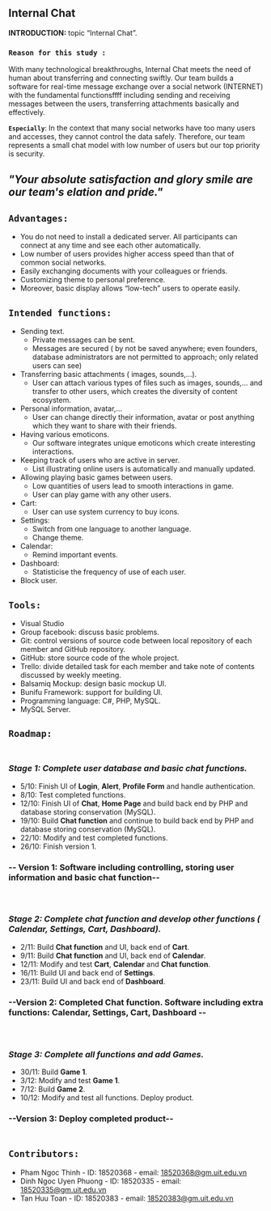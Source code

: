 ## Internal Chat

**INTRODUCTION:**  topic “Internal Chat”.<br>

### `Reason for this study :`
With many technological breakthroughs, Internal Chat meets the need of human about transferring and connecting swiftly. Our team builds a software for real-time message exchange over a social network (INTERNET) with the fundamental functionsffff including sending and receiving messages between the users, transferring attachments basically and effectively.<br>

**`Especially`**:  In the context that many social networks have too many users and accesses, they cannot control the data safely. Therefore, our team represents a small chat model with low number of users but our top priority is security.

## *"Your absolute satisfaction and glory smile are our team's elation and pride."*

## `Advantages:`
 * You do not need to install a dedicated server. All participants can connect at any time and see each other automatically.
 * Low number of users provides higher access speed than that of common social networks.
 * Easily exchanging documents with your colleagues or friends.
 * Customizing theme to personal preference.
 * Moreover, basic display allows “low-tech” users to operate easily.
 
 ## `Intended functions:`
  * Sending text.
     + Private messages can be sent.
     + Messages are secured ( by not be saved anywhere; even founders, database administrators are not permitted to approach; only related users can see)
  * Transferring basic attachments ( images, sounds,...).
     + User can attach various types of files such as images, sounds,... and transfer to other users, which creates the diversity of content ecosystem.
  * Personal information, avatar,...
     + User can change directly their information, avatar or post anything which they want to share with their friends.
  * Having various emoticons.
     + Our software integrates unique emoticons which create interesting interactions.
  * Keeping track of users who are active in server.
     + List illustrating online users is automatically and manually updated. 
  * Allowing playing basic games between users.
     + Low quantities of users lead to smooth interactions in game.
     + User can play game with any other users.
  * Cart:
     + User can use system currency to buy icons.
  * Settings:
     + Switch from one language to another language.
     + Change theme.
  * Calendar:
     + Remind important events.
  * Dashboard:
     + Statisticise the frequency of use of each user.
  * Block user.
  ## `Tools:`
   * Visual Studio
   * Group facebook: discuss basic problems.
   * Git: control versions of source code between local repository of each member and GitHub repository.
   * GitHub: store source code of the whole project.
   * Trello: divide detailed task for each member and take note of contents discussed by weekly meeting.
   * Balsamiq Mockup: design basic mockup UI.
   * Bunifu Framework: support for building UI.
   * Programming language: C#, PHP, MySQL.
   * MySQL Server.
   
 ## `Roadmap:`<br/><br/>
  ### *Stage 1: Complete user database and basic chat functions.*
   * 5/10: Finish UI of **Login**, **Alert**, **Profile Form** and handle authentication.
   * 8/10: Test completed functions.
   * 12/10: Finish UI of **Chat**, **Home Page** and build back end by PHP and database storing conservation (MySQL).
   * 19/10: Build **Chat function** and continue to build back end by PHP and database storing conservation (MySQL).
   * 22/10: Modify and test completed functions.
   * 26/10: Finish version 1.
   ### -- Version 1: Software including controlling, storing user information and basic chat function--<br/><br/><br/>
  ### *Stage 2: Complete chat function and develop other functions ( Calendar, Settings, Cart, Dashboard).*
   * 2/11: Build **Chat function** and UI, back end of **Cart**.
   * 9/11: Build **Chat function** and UI, back end of **Calendar**.
   * 12/11: Modify and test **Cart**, **Calendar** and **Chat function**.
   * 16/11: Build UI and back end of **Settings**.
   * 23/11: Build UI and back end of **Dashboard**.
   ### --Version 2:  Completed Chat function. Software including extra functions: Calendar, Settings, Cart, Dashboard --<br/><br/><br/>
  ### *Stage 3: Complete all functions and add Games.*
   * 30/11: Build **Game 1**.
   * 3/12: Modify and test **Game 1**.
   * 7/12:  Build **Game 2**.
   * 10/12: Modify and test all functions. Deploy product.
   ### --Version 3: Deploy completed product--<br/><br/>
  ## `Contributors:`
   * Pham Ngoc Thinh - ID: 18520368 - email: 18520368@gm.uit.edu.vn
   * Dinh Ngoc Uyen Phuong - ID: 18520335 - email: 18520335@gm.uit.edu.vn
   * Tan Huu Toan - ID: 18520383 - email: 18520383@gm.uit.edu.vn
